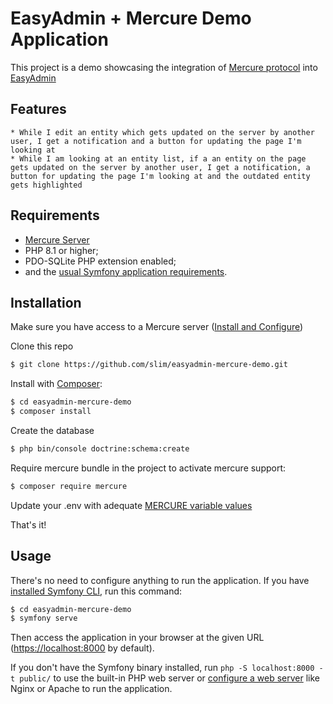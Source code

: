 EasyAdmin + Mercure Demo Application
====================================

This project is a demo showcasing the integration of [Mercure protocol][1] into [EasyAdmin][2]

Features
--------

    * While I edit an entity which gets updated on the server by another user, I get a notification and a button for updating the page I'm looking at
    * While I am looking at an entity list, if a an entity on the page gets updated on the server by another user, I get a notification, a button for updating the page I'm looking at and the outdated entity gets highlighted


Requirements
------------

  * [Mercure Server][1]
  * PHP 8.1 or higher;
  * PDO-SQLite PHP extension enabled;
  * and the [usual Symfony application requirements][3].

Installation
------------

Make sure you have access to a Mercure server ([Install and Configure](https://mercure.rocks/docs/hub/install))

Clone this repo

```bash
$ git clone https://github.com/slim/easyadmin-mercure-demo.git
```

Install with [Composer][4]:

```bash
$ cd easyadmin-mercure-demo
$ composer install
```

Create the database

```bash
$ php bin/console doctrine:schema:create
```

Require mercure bundle in the project to activate mercure support:

```bash
$ composer require mercure
```

Update your .env with adequate [MERCURE variable values](https://symfony.com/doc/current/mercure.html#configuration)

That's it!


Usage
-----

There's no need to configure anything to run the application. If you have
[installed Symfony CLI][5], run this command:

```bash
$ cd easyadmin-mercure-demo
$ symfony serve
```

Then access the application in your browser at the given URL (<https://localhost:8000> by default).

If you don't have the Symfony binary installed, run `php -S localhost:8000 -t public/`
to use the built-in PHP web server or [configure a web server][6] like Nginx or
Apache to run the application.

[1]: https://mercure.rocks
[2]: https://github.com/EasyCorp/EasyAdminBundle
[3]: https://symfony.com
[4]: https://getcomposer.org
[5]: https://symfony.com/download
[6]: https://symfony.com/doc/current/cookbook/configuration/web_server_configuration.html
